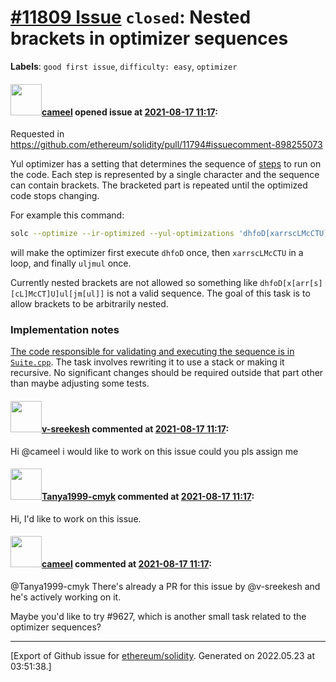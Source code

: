 # [\#11809 Issue](https://github.com/ethereum/solidity/issues/11809) `closed`: Nested brackets in optimizer sequences
**Labels**: `good first issue`, `difficulty: easy`, `optimizer`


#### <img src="https://avatars.githubusercontent.com/u/137030?v=4" width="50">[cameel](https://github.com/cameel) opened issue at [2021-08-17 11:17](https://github.com/ethereum/solidity/issues/11809):

Requested in https://github.com/ethereum/solidity/pull/11794#issuecomment-898255073

Yul optimizer has a setting that determines the sequence of [steps](https://docs.soliditylang.org/en/latest/internals/optimizer.html#optimizer-steps) to run on the code. Each step is represented by a single character and the sequence can contain brackets. The bracketed part is repeated until the optimized code stops changing.

For example this command:
```bash
solc --optimize --ir-optimized --yul-optimizations 'dhfoD[xarrscLMcCTU]uljmul'
```
will make the optimizer first execute `dhfoD` once, then `xarrscLMcCTU` in a loop, and finally `uljmul` once.

Currently nested brackets are not allowed so something like `dhfoD[x[arr[s][cL]McCT]U]ul[jm[ul]]` is not a valid sequence. The goal of this task is to allow brackets to be arbitrarily nested.

### Implementation notes
[The code responsible for validating and executing the sequence is in `Suite.cpp`](https://github.com/ethereum/solidity/blob/v0.8.7/libyul/optimiser/Suite.cpp#L270-L342). The task involves rewriting it to use a stack or making it recursive. No significant changes should be required outside that part other than maybe adjusting some tests.

#### <img src="https://avatars.githubusercontent.com/u/61742339?u=d0144cd9e13f1b23328f426effcb0385c50574d6&v=4" width="50">[v-sreekesh](https://github.com/v-sreekesh) commented at [2021-08-17 11:17](https://github.com/ethereum/solidity/issues/11809#issuecomment-900820010):

Hi @cameel i would like to work on this issue could you pls assign me

#### <img src="https://avatars.githubusercontent.com/u/53026472?u=dc8277992a3d578440f32a06e2652c134cf2dd8d&v=4" width="50">[Tanya1999-cmyk](https://github.com/Tanya1999-cmyk) commented at [2021-08-17 11:17](https://github.com/ethereum/solidity/issues/11809#issuecomment-906276519):

Hi, I'd like to work on this issue.

#### <img src="https://avatars.githubusercontent.com/u/137030?v=4" width="50">[cameel](https://github.com/cameel) commented at [2021-08-17 11:17](https://github.com/ethereum/solidity/issues/11809#issuecomment-906303192):

@Tanya1999-cmyk There's already a PR for this issue by @v-sreekesh and he's actively working on it.

Maybe you'd like to try #9627, which is another small task related to the optimizer sequences?


-------------------------------------------------------------------------------



[Export of Github issue for [ethereum/solidity](https://github.com/ethereum/solidity). Generated on 2022.05.23 at 03:51:38.]
